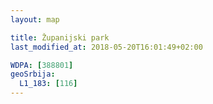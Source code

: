 ```yaml
---
layout: map

title: Županijski park
last_modified_at: 2018-05-20T16:01:49+02:00

WDPA: [388801]
geoSrbija:
  L1_183: [116]
---
```

